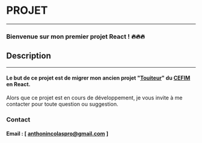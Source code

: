 # PROJET
___
### Bienvenue sur mon premier projet React ! 🔥🔥🔥


## Description 
___
#### Le but de ce projet est de migrer mon ancien projet "[Touiteur]( https://www.bouttouit.colas.cefim.o2switch.site/ )" du [CEFIM](https://www.cefim.eu/) en React.


Alors que ce projet est en cours de développement, je vous invite à me contacter pour toute question ou suggestion.

### Contact
#### Email : [ anthonincolaspro@gmail.com ]
